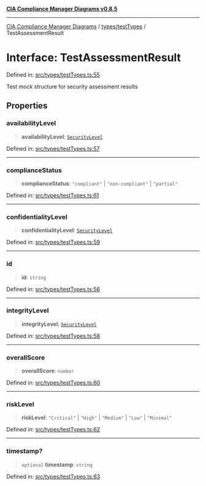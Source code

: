 [**CIA Compliance Manager Diagrams v0.8.5**](../../../README.md)

***

[CIA Compliance Manager Diagrams](../../../modules.md) / [types/testTypes](../README.md) / TestAssessmentResult

# Interface: TestAssessmentResult

Defined in: [src/types/testTypes.ts:55](https://github.com/Hack23/cia-compliance-manager/blob/3ae0301247f765ba03c8c0fe645db4718bb8af76/src/types/testTypes.ts#L55)

Test mock structure for security assessment results

## Properties

### availabilityLevel

> **availabilityLevel**: [`SecurityLevel`](../../cia/type-aliases/SecurityLevel.md)

Defined in: [src/types/testTypes.ts:57](https://github.com/Hack23/cia-compliance-manager/blob/3ae0301247f765ba03c8c0fe645db4718bb8af76/src/types/testTypes.ts#L57)

***

### complianceStatus

> **complianceStatus**: `"compliant"` \| `"non-compliant"` \| `"partial"`

Defined in: [src/types/testTypes.ts:61](https://github.com/Hack23/cia-compliance-manager/blob/3ae0301247f765ba03c8c0fe645db4718bb8af76/src/types/testTypes.ts#L61)

***

### confidentialityLevel

> **confidentialityLevel**: [`SecurityLevel`](../../cia/type-aliases/SecurityLevel.md)

Defined in: [src/types/testTypes.ts:59](https://github.com/Hack23/cia-compliance-manager/blob/3ae0301247f765ba03c8c0fe645db4718bb8af76/src/types/testTypes.ts#L59)

***

### id

> **id**: `string`

Defined in: [src/types/testTypes.ts:56](https://github.com/Hack23/cia-compliance-manager/blob/3ae0301247f765ba03c8c0fe645db4718bb8af76/src/types/testTypes.ts#L56)

***

### integrityLevel

> **integrityLevel**: [`SecurityLevel`](../../cia/type-aliases/SecurityLevel.md)

Defined in: [src/types/testTypes.ts:58](https://github.com/Hack23/cia-compliance-manager/blob/3ae0301247f765ba03c8c0fe645db4718bb8af76/src/types/testTypes.ts#L58)

***

### overallScore

> **overallScore**: `number`

Defined in: [src/types/testTypes.ts:60](https://github.com/Hack23/cia-compliance-manager/blob/3ae0301247f765ba03c8c0fe645db4718bb8af76/src/types/testTypes.ts#L60)

***

### riskLevel

> **riskLevel**: `"Critical"` \| `"High"` \| `"Medium"` \| `"Low"` \| `"Minimal"`

Defined in: [src/types/testTypes.ts:62](https://github.com/Hack23/cia-compliance-manager/blob/3ae0301247f765ba03c8c0fe645db4718bb8af76/src/types/testTypes.ts#L62)

***

### timestamp?

> `optional` **timestamp**: `string`

Defined in: [src/types/testTypes.ts:63](https://github.com/Hack23/cia-compliance-manager/blob/3ae0301247f765ba03c8c0fe645db4718bb8af76/src/types/testTypes.ts#L63)
